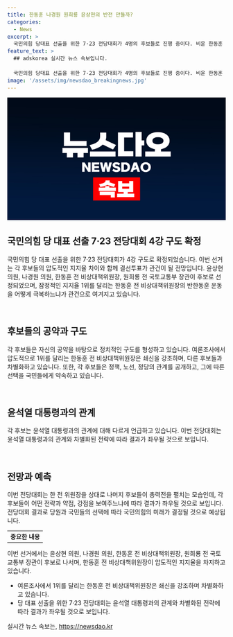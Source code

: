 ```yaml
---
title: 한동훈 나경원 원희룡 윤상현의 반전 만들까?
categories:
  - News
excerpt: >
  국민의힘 당대표 선출을 위한 7·23 전당대회가 4명의 후보들로 진행 중이다. 비윤 한동훈 전 비상대책위원장을 제치고 결선투표를 향하는 과정에서 대회의 관심을 모으고 있다. 후보들의 출마선언으로 열띤 경쟁이 예상되며, 여론조사에서의 지지율과 정책적 입장차로 차별화되는 후보들이 서로의 매력을 어필하고 있다. 결과에 따라 국민의힘의 미래에 영향을 미칠 것으로 전망되며, 대선 전략과 지도부 구성 등이 관전 포인트로 보인다.
feature_text: >
  ## adskorea 실시간 뉴스 속보입니다.

  국민의힘 당대표 선출을 위한 7·23 전당대회가 4명의 후보들로 진행 중이다. 비윤 한동훈 전 비상대책위원장을 제치고 결선투표를 향하는 과정에서 대회의 관심을 모으고 있다. 후보들의 출마선언으로 열띤 경쟁이 예상되며, 여론조사에서의 지지율과 정책적 입장차로 차별화되는 후보들이 서로의 매력을 어필하고 있다. 결과에 따라 국민의힘의 미래에 영향을 미칠 것으로 전망되며, 대선 전략과 지도부 구성 등이 관전 포인트로 보인다.
image: '/assets/img/newsdao_breakingnews.jpg'
---
```


<p><img src="/assets/img/newsdao_breakingnews.jpg" alt="adskorea 속보" /></p>

<h2 data-ke-size="size26">국민의힘 당 대표 선출 7·23 전당대회 4강 구도 확정</h2>

<p>국민의힘 당 대표 선출을 위한 7·23 전당대회가 4강 구도로 확정되었습니다. 이번 선거는 각 후보들의 압도적인 지지율 차이와 함께 결선투표가 관건이 될 전망입니다. 윤상현 의원, 나경원 의원, 한동훈 전 비상대책위원장, 원희룡 전 국토교통부 장관이 후보로 선정되었으며, 잠정적인 지지율 1위를 달리는 한동훈 전 비상대책위원장의 반한동훈 운동을 어떻게 극복하느냐가 관건으로 여겨지고 있습니다.</p>

<p data-ke-size="size16">&nbsp;</p>

<h2 data-ke-size="size24">후보들의 공약과 구도</h2>

<p>각 후보들은 자신의 공약을 바탕으로 정치적인 구도를 형성하고 있습니다. 여론조사에서 압도적으로 1위를 달리는 한동훈 전 비상대책위원장은 쇄신을 강조하며, 다른 후보들과 차별화하고 있습니다. 또한, 각 후보들은 정책, 노선, 정당의 관계를 공개하고, 그에 따른 선택을 국민들에게 약속하고 있습니다.</p>

<p data-ke-size="size16">&nbsp;</p>

<h2 data-ke-size="size24">윤석열 대통령과의 관계</h2>

<p>각 후보는 윤석열 대통령과의 관계에 대해 다르게 언급하고 있습니다. 이번 전당대회는 윤석열 대통령과의 관계와 차별화된 전략에 따라 결과가 좌우될 것으로 보입니다.</p>

<p data-ke-size="size16">&nbsp;</p>

<h2 data-ke-size="size24">전망과 예측</h2>

<p>이번 전당대회는 한 전 위원장을 상대로 나머지 후보들이 총력전을 펼치는 모습인데, 각 후보들이 어떤 전략과 약점, 강점을 보여주느냐에 따라 결과가 좌우될 것으로 보입니다. 전당대회 결과로 당원과 국민들의 선택에 따라 국민의힘의 미래가 결정될 것으로 예상됩니다.</p>

<table>
  <tr>
    <td style="text-align: center; height: 17px;"><b>중요한 내용</b></td>
  </tr>
</table>

<p>이번 선거에서는 윤상현 의원, 나경원 의원, 한동훈 전 비상대책위원장, 원희룡 전 국토교통부 장관이 후보로 나서며, 한동훈 전 비상대책위원장이 압도적인 지지율을 차지하고 있습니다.</p>

<ul>
  <li>여론조사에서 1위를 달리는 한동훈 전 비상대책위원장은 쇄신을 강조하며 차별화하고 있습니다.</li>
  <li>당 대표 선출을 위한 7·23 전당대회는 윤석열 대통령과의 관계와 차별화된 전략에 따라 결과가 좌우될 것으로 보입니다.</li>
</ul>
실시간 뉴스 속보는, <a href="https://newsdao.kr" rel="dofollow">https://newsdao.kr</a>


